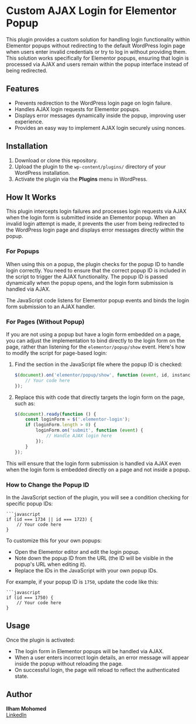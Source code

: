 # Custom AJAX Login for Elementor Popup

This plugin provides a custom solution for handling login functionality within Elementor popups without redirecting to the default WordPress login page when users enter invalid credentials or try to log in without providing them. This solution works specifically for Elementor popups, ensuring that login is processed via AJAX and users remain within the popup interface instead of being redirected.

## Features
- Prevents redirection to the WordPress login page on login failure.
- Handles AJAX login requests for Elementor popups.
- Displays error messages dynamically inside the popup, improving user experience.
- Provides an easy way to implement AJAX login securely using nonces.

## Installation
1. Download or clone this repository.
2. Upload the plugin to the `wp-content/plugins/` directory of your WordPress installation.
3. Activate the plugin via the **Plugins** menu in WordPress.

## How It Works
This plugin intercepts login failures and processes login requests via AJAX when the login form is submitted inside an Elementor popup. When an invalid login attempt is made, it prevents the user from being redirected to the WordPress login page and displays error messages directly within the popup.

### For Popups
When using this on a popup, the plugin checks for the popup ID to handle login correctly. You need to ensure that the correct popup ID is included in the script to trigger the AJAX functionality. The popup ID is passed dynamically when the popup opens, and the login form submission is handled via AJAX.

The JavaScript code listens for Elementor popup events and binds the login form submission to an AJAX handler.

### For Pages (Without Popup)
If you are not using a popup but have a login form embedded on a page, you can adjust the implementation to bind directly to the login form on the page, rather than listening for the `elementor/popup/show` event. Here's how to modify the script for page-based login:

1. Find the section in the JavaScript file where the popup ID is checked:

    ```javascript
    $(document).on('elementor/popup/show', function (event, id, instance) {
        // Your code here
    });
    ```

2. Replace this with code that directly targets the login form on the page, such as:

    ```javascript
    $(document).ready(function () {
        const loginForm = $('.elementor-login');
        if (loginForm.length > 0) {
            loginForm.on('submit', function (event) {
                // Handle AJAX login here
            });
        }
    });
    ```

This will ensure that the login form submission is handled via AJAX even when the login form is embedded directly on a page and not inside a popup.

### How to Change the Popup ID

In the JavaScript section of the plugin, you will see a condition checking for specific popup IDs:

    ```javascript
    if (id === 1734 || id === 1723) {
        // Your code here
    }
   

To customize this for your own popups:

- Open the Elementor editor and edit the login popup.
- Note down the popup ID from the URL (the ID will be visible in the popup's URL when editing it).
- Replace the IDs in the JavaScript with your own popup IDs.

For example, if your popup ID is `1750`, update the code like this:

    ```javascript
    if (id === 1750) {
        // Your code here
    }
   

## Usage
Once the plugin is activated:

- The login form in Elementor popups will be handled via AJAX.
- When a user enters incorrect login details, an error message will appear inside the popup without reloading the page.
- On successful login, the page will reload to reflect the authenticated state.

## Author
**Ilham Mohomed**  
[LinkedIn](https://www.linkedin.com/in/ilham-mohomed/)

